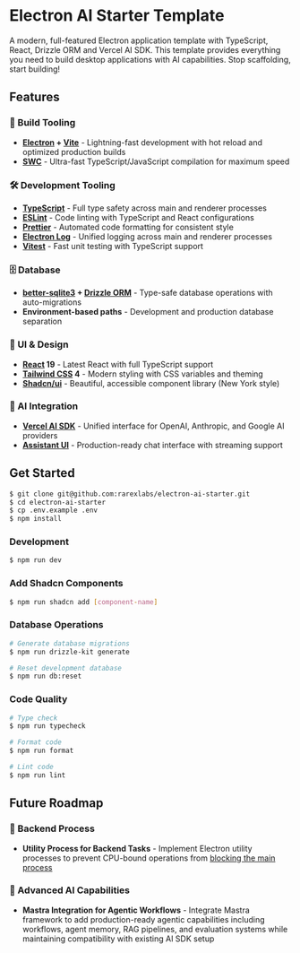 # Electron AI Starter Template

A modern, full-featured Electron application template with TypeScript, React, Drizzle ORM and Vercel AI SDK. This template provides everything you need to build desktop applications with AI capabilities. Stop scaffolding, start building!

## Features

### 🔧 Build Tooling
- **[Electron](https://github.com/electron/electron) + [Vite](https://github.com/vitejs/vite)** - Lightning-fast development with hot reload and optimized production builds
- **[SWC](https://github.com/swc-project/swc)** - Ultra-fast TypeScript/JavaScript compilation for maximum speed

### 🛠️ Development Tooling
- **[TypeScript](https://github.com/microsoft/TypeScript)** - Full type safety across main and renderer processes
- **[ESLint](https://github.com/eslint/eslint)** - Code linting with TypeScript and React configurations
- **[Prettier](https://github.com/prettier/prettier)** - Automated code formatting for consistent style
- **[Electron Log](https://github.com/megahertz/electron-log)** - Unified logging across main and renderer processes
- **[Vitest](https://github.com/vitest-dev/vitest)** - Fast unit testing with TypeScript support

### 🗄️ Database
- **[better-sqlite3](https://github.com/WiseLibs/better-sqlite3) + [Drizzle ORM](https://github.com/drizzle-team/drizzle-orm)** - Type-safe database operations with auto-migrations
- **Environment-based paths** - Development and production database separation

### 🎨 UI & Design
- **[React](https://github.com/facebook/react) 19** - Latest React with full TypeScript support
- **[Tailwind CSS](https://github.com/tailwindlabs/tailwindcss) 4** - Modern styling with CSS variables and theming
- **[Shadcn/ui](https://github.com/shadcn-ui/ui)** - Beautiful, accessible component library (New York style)

### 🤖 AI Integration
- **[Vercel AI SDK](https://github.com/vercel/ai)** - Unified interface for OpenAI, Anthropic, and Google AI providers
- **[Assistant UI](https://github.com/Yonom/assistant-ui)** - Production-ready chat interface with streaming support

## Get Started

```bash
$ git clone git@github.com:rarexlabs/electron-ai-starter.git
$ cd electron-ai-starter
$ cp .env.example .env
$ npm install
```

### Development

```bash
$ npm run dev
```

### Add Shadcn Components

```bash
$ npm run shadcn add [component-name]
```

### Database Operations

```bash
# Generate database migrations
$ npm run drizzle-kit generate

# Reset development database
$ npm run db:reset
```

### Code Quality

```bash
# Type check
$ npm run typecheck

# Format code
$ npm run format

# Lint code
$ npm run lint
```

## Future Roadmap

### 🔄 Backend Process
- **Utility Process for Backend Tasks** - Implement Electron utility processes to prevent CPU-bound operations from [blocking the main process](https://www.electronjs.org/docs/latest/tutorial/performance#3-blocking-the-main-process)

### 🤖 Advanced AI Capabilities  
- **Mastra Integration for Agentic Workflows** - Integrate Mastra framework to add production-ready agentic capabilities including workflows, agent memory, RAG pipelines, and evaluation systems while maintaining compatibility with existing AI SDK setup

